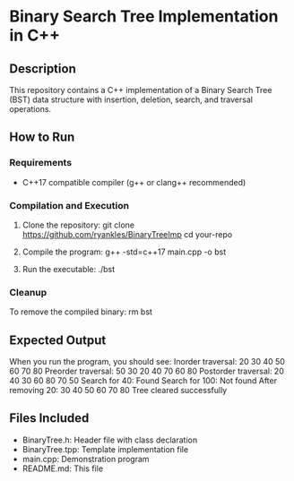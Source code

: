 # Binary Search Tree Implementation in C++

## Description
This repository contains a C++ implementation of a Binary Search Tree (BST) data structure with insertion, deletion, search, and traversal operations.

## How to Run

### Requirements
- C++17 compatible compiler (g++ or clang++ recommended)

### Compilation and Execution
1. Clone the repository:
   git clone https://github.com/ryankles/BinaryTreeImp
   cd your-repo

2. Compile the program:
   g++ -std=c++17 main.cpp -o bst

3. Run the executable:
   ./bst

### Cleanup
To remove the compiled binary:
   rm bst

## Expected Output
When you run the program, you should see:
Inorder traversal: 20 30 40 50 60 70 80 
Preorder traversal: 50 30 20 40 70 60 80 
Postorder traversal: 20 40 30 60 80 70 50 
Search for 40: Found
Search for 100: Not found
After removing 20: 30 40 50 60 70 80 
Tree cleared successfully

## Files Included
- BinaryTree.h: Header file with class declaration
- BinaryTree.tpp: Template implementation file
- main.cpp: Demonstration program
- README.md: This file
